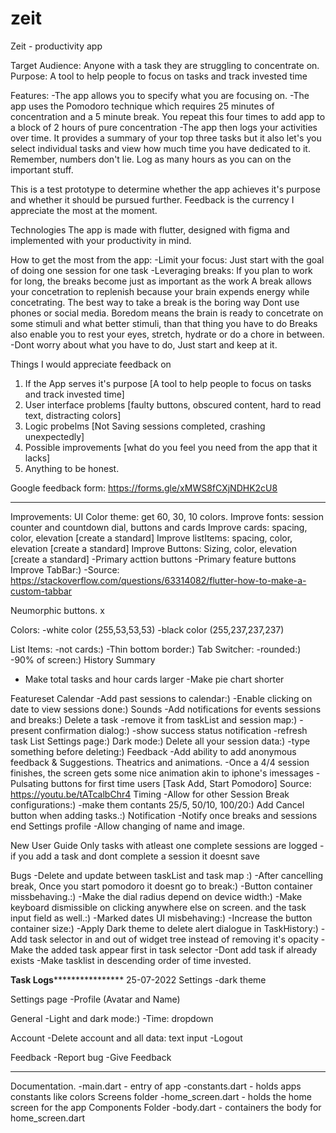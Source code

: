 # zeit

Zeit - productivity app

Target Audience: Anyone with a task they are struggling to concentrate on.
Purpose: A tool to help people to focus on tasks and track invested time

Features:
-The app allows you to specify what you are focusing on.
-The app uses the Pomodoro technique which requires 25 minutes of concentration and a 5 minute break.
You repeat this four times to add app to a block of 2 hours of pure concentration
-The app then logs your activities over time.
It provides a summary of your top three tasks but it also let's you select individual tasks and view how much time you have dedicated to it. Remember, numbers don't lie. Log as many hours as you can on the important stuff.

This is a test prototype to determine whether the app achieves it's purpose and whether it should be pursued further.
Feedback is the currency I appreciate the most at the moment.

Technologies
The app is made with flutter, designed with figma and implemented with your productivity in mind.


How to get the most from the app:
-Limit your focus: Just start with the goal of doing one session for one task
-Leveraging breaks: If you plan to work for long, the breaks become just as important as the work
A break allows your concetration to replenish because your brain expends energy while concetrating.
The best way to take a break is the boring way
Dont use phones or social media. Boredom means the brain is ready to concetrate on some stimuli and what better stimuli, than that thing you have to do
Breaks also enable you to rest your eyes, stretch, hydrate or do a chore in between.
-Dont worry about what you have to do, Just start and keep at it.


Things I would appreciate feedback on
1. If the App serves it's purpose [A tool to help people to focus on tasks and track invested time]
2. User interface problems [faulty buttons, obscured content, hard to read text, distracting colors]
3. Logic probelms [Not Saving sessions completed, crashing unexpectedly]
4. Possible improvements [what do you feel you need from the app that it lacks]
5. Anything to be honest.

Google feedback form: https://forms.gle/xMWS8fCXjNDHK2cU8

---

Improvements:
UI
Color theme: get 60, 30, 10 colors.
Improve fonts: session counter and countdown dial, buttons and cards
Improve cards: spacing, color, elevation [create a standard]
Improve listItems: spacing, color, elevation [create a standard]
Improve Buttons: Sizing, color, elevation [create a standard]
-Primary acttion buttons
-Primary feature buttons
Improve TabBar:)
    -Source: https://stackoverflow.com/questions/63314082/flutter-how-to-make-a-custom-tabbar

Neumorphic buttons. x

Colors:
    -white color (255,53,53,53)
    -black color (255,237,237,237)

List Items:
    -not cards:)
    -Thin bottom border:)
Tab Switcher:
    -rounded:)
    -90% of screen:)
History Summary
 - Make total tasks and hour cards larger
 -Make pie chart shorter



Featureset
Calendar
-Add past sessions to calendar:)
-Enable clicking on date to view sessions done:)
Sounds
-Add notifications for events sessions and breaks:)
Delete a task
-remove it from taskList and session map:)
-present confirmation dialog:)
-show success status notification
-refresh task List
Settings page:)
Dark mode:)
Delete all your session data:)
-type something before deleting:)
Feedback
-Add ability to add anonymous feedback & Suggestions.
Theatrics and animations.
-Once a 4/4 session finishes, the screen gets some nice animation akin to iphone's imessages
-Pulsating buttons for first time users [Task Add, Start Pomodoro]
    Source: https://youtu.be/tATcalbChr4
Timing
-Allow for other Session Break configurations:)
    -make them contants 25/5,  50/10, 100/20:)
Add Cancel button when adding tasks.:)
Notification
    -Notify once breaks and sessions end
Settings profile
    -Allow changing of name and image.

New User Guide
Only tasks with atleast one complete sessions are logged
    -if you add a task and dont complete a session it doesnt save


Bugs
-Delete and update between taskList and task map :)
-After cancelling break, Once you start pomodoro it doesnt go to break:)
-Button container missbehaving.:)
-Make the dial radius depend on device width:)
-Make keyboard dismissible on clicking anywhere else on screen. and the task input field as well.:)
-Marked dates UI misbehaving:)
-Increase the button container size:)
-Apply Dark theme to delete alert dialogue in TaskHistory:)
-Add task selector in and out of widget tree instead of removing it's opacity
-Make the added task appear first in task selector
-Dont add task if already exists
-Make tasklist in descending order of time invested.

**************Task Logs******************************
25-07-2022
Settings
	-dark theme
    
Settings page
 -Profile (Avatar and Name)

  General
 -Light and dark mode:)
 -Time: dropdown

  Account
 -Delete account and all data: text input
 -Logout

  Feedback
 -Report bug
 -Give Feedback

---

Documentation.
-main.dart - entry of app
-constants.dart - holds apps constants like colors
Screens folder
-home_screen.dart - holds the home screen for the app
Components Folder
-body.dart - containers the body for home_screen.dart
